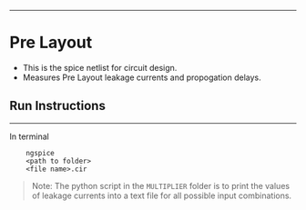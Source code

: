 ---
# Pre Layout

* This is the spice netlist for circuit design.
* Measures Pre Layout leakage currents and propogation delays.

## Run Instructions
---
In terminal
```
    ngspice
    <path to folder>
    <file name>.cir
```

>Note: The python script in the `MULTIPLIER` folder is to print the values of leakage currents into a text file for all possible input combinations.
